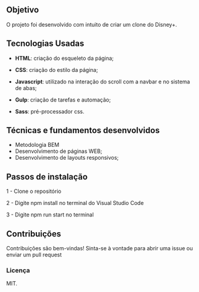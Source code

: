 ## Objetivo

O projeto foi desenvolvido com intuito de criar um clone do Disney+.

## Tecnologias Usadas

- **HTML**: criação do esqueleto da página;

- **CSS**: criação do estilo da página;

- **Javascript**: utilizado na interação do scroll com a navbar e no sistema de abas;

- **Gulp**: criação de tarefas e automação;

- **Sass**: pré-processador css.
  
## Técnicas e fundamentos desenvolvidos

- Metodologia BEM
- Desenvolvimento de páginas WEB;
- Desenvolvimento de layouts responsivos;

## Passos de instalação

1 - Clone o repositório

2 - Digite npm install no terminal do Visual Studio Code

3 - Digite npm run start no terminal

## Contribuições

Contribuições são bem-vindas! Sinta-se à vontade para abrir uma issue ou enviar um pull request

### Licença

MIT.
